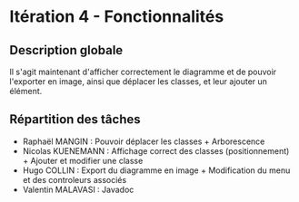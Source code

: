 # Itération 4 - Fonctionnalités
## Description globale
Il s'agit maintenant d'afficher correctement le diagramme et de pouvoir 
l'exporter en image, ainsi que déplacer les classes, et leur ajouter un élément.

## Répartition des tâches
- Raphaël MANGIN : Pouvoir déplacer les classes + Arborescence
- Nicolas KUENEMANN : Affichage correct des classes (positionnement) + Ajouter et modifier une classe
- Hugo COLLIN : Export du diagramme en image + Modification du menu et des controleurs associés
- Valentin MALAVASI : Javadoc
